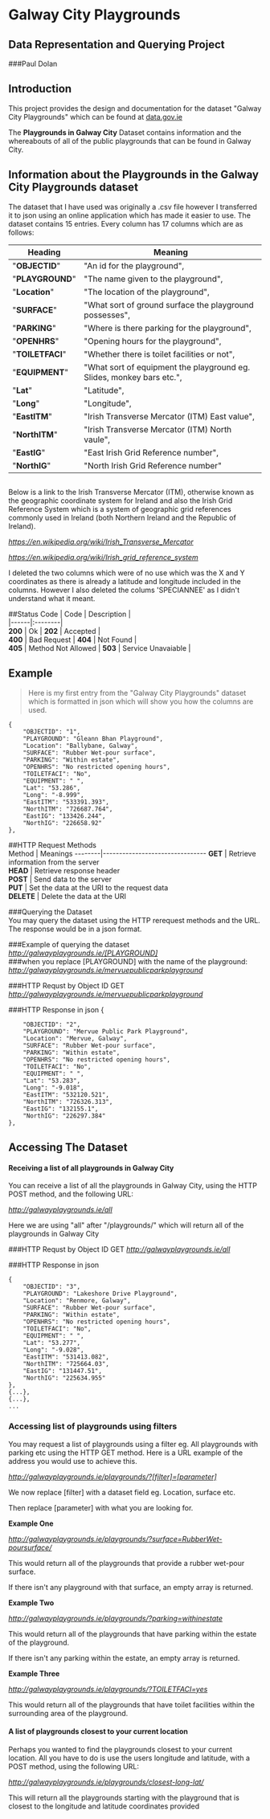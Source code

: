 # Galway City Playgrounds
## Data Representation and Querying Project
###Paul Dolan

## Introduction
This project provides the design and documentation for the dataset "Galway City Playgrounds" which can be found at [data.gov.ie](http://data.gov.ie)

The **Playgrounds in Galway City** Dataset contains information and the whereabouts of all of the public playgrounds that can be found in Galway City.

## Information about the Playgrounds in the Galway City Playgrounds dataset
The dataset that I have used was originally a .csv file however I transferred it to json using an online application which has made it easier to use. The dataset contains 15 entries. Every column has 17 columns which are as follows:
  
Heading | Meaning 
 ------|---------
"**OBJECTID**" | "An id for the playground",
"**PLAYGROUND**" | "The name given to the playground",
"**Location**" | "The location of the playground",
"**SURFACE**" | "What sort of ground surface the playground possesses",
"**PARKING**" | "Where is there parking for the playground",
"**OPENHRS**" | "Opening hours for the playground",
"**TOILETFACI**" | "Whether there is toilet facilities or not",
"**EQUIPMENT**" | "What sort of equipment the playground eg. Slides, monkey bars etc.",
"**Lat**" | "Latitude",
"**Long**" | "Longitude",
"**EastITM**" | "Irish Transverse Mercator (ITM) East value",
"**NorthITM**" | "Irish Transverse Mercator (ITM) North vaule",
"**EastIG**" | "East Irish Grid Reference number",
"**NorthIG**" | "North Irish Grid Reference number"

##
Below is a link to the Irish Transverse Mercator (ITM), otherwise known as the geographic coordinate system for Ireland and also the Irish Grid Reference System which is a system of geographic grid references commonly used in Ireland (both Northern Ireland and the Republic of Ireland).

*https://en.wikipedia.org/wiki/Irish_Transverse_Mercator*

*https://en.wikipedia.org/wiki/Irish_grid_reference_system*
 

I deleted the two columns which were of no use which was the X and Y coordinates as there is already a latitude and longitude included in the columns. However I also deleted the colums 'SPECIANNEE' as I didn't understand what it meant.


##Status Code
| Code | Description |    
|------|:--------|     
**200** | Ok | 
**202** | Accepted  |  
**400** | Bad Request | 
**404** | Not Found  |  
**405** | Method Not Allowed | 
**503** | Service Unavaiable |

## Example
>Here is my first entry from the "Galway City Playgrounds" dataset which is formatted in json which will show you how the columns are used.

    {
        "OBJECTID": "1",
        "PLAYGROUND": "Gleann Bhan Playground",
        "Location": "Ballybane, Galway",
        "SURFACE": "Rubber Wet-pour surface",
        "PARKING": "Within estate",
        "OPENHRS": "No restricted opening hours",
        "TOILETFACI": "No",
        "EQUIPMENT": " ",
        "Lat": "53.286",
        "Long": "-8.999",
        "EastITM": "533391.393",
        "NorthITM": "726687.764",
        "EastIG": "133426.244",
        "NorthIG": "226658.92"
    },


  
##HTTP Request Methods  
Method | Meanings
--------|--------------------------------
**GET** | Retrieve information from the server  
**HEAD** | Retrieve response header   
**POST** | Send data to the server       
**PUT** | Set the data at the URI to the request data   
**DELETE** | Delete the data at the URI

###Querying the Dataset  
You may query the dataset using the  HTTP rerequest methods and the URL. The response would be in a json format. 

###Example of querying the dataset
*http://galwayplaygrounds.ie/[PLAYGROUND]*   
###when you replace [PLAYGROUND] with the name of the playground:
*http://galwayplaygrounds.ie/mervuepublicparkplayground*   


###HTTP Requst by Object ID
GET *http://galwayplaygrounds.ie/mervuepublicparkplayground*   

###HTTP Response in json
   {

        "OBJECTID": "2",
        "PLAYGROUND": "Mervue Public Park Playground",
        "Location": "Mervue, Galway",
        "SURFACE": "Rubber Wet-pour surface",
        "PARKING": "Within estate",
        "OPENHRS": "No restricted opening hours",
        "TOILETFACI": "No",
        "EQUIPMENT": " ",
        "Lat": "53.283",
        "Long": "-9.018",
        "EastITM": "532120.521",
        "NorthITM": "726326.313",
        "EastIG": "132155.1",
        "NorthIG": "226297.384"
    },


## Accessing The Dataset
#### Receiving a list of all playgrounds in Galway City
You can receive a list of all the playgrounds in Galway City, using the HTTP POST method, and the following URL:

*http://galwayplaygrounds.ie/all*

Here we are using "all" after "/playgrounds/" which will return all of the playgrounds in Galway City

###HTTP Requst by Object ID
GET *http://galwayplaygrounds.ie/all*   

###HTTP Response in json

    {
        "OBJECTID": "3",
        "PLAYGROUND": "Lakeshore Drive Playground",
        "Location": "Renmore, Galway",
        "SURFACE": "Rubber Wet-pour surface",
        "PARKING": "Within estate",
        "OPENHRS": "No restricted opening hours",
        "TOILETFACI": "No",
        "EQUIPMENT": " ",
        "Lat": "53.277",
        "Long": "-9.028",
        "EastITM": "531413.082",
        "NorthITM": "725664.03",
        "EastIG": "131447.51",
        "NorthIG": "225634.955"
    },
    {...},
    {...},
    ...
  
### Accessing list of playgrounds using filters
You may request a list of playgrounds using a filter eg. All playgrounds with parking etc using the HTTP GET method.
Here is a URL example of the address you would use to achieve this.

*http://galwayplaygrounds.ie/playgrounds/?[filter]=[parameter]*

We now replace [filter] with a dataset field eg. Location, surface etc.

Then replace [parameter] with what you are looking for.

**Example One**

*http://galwayplaygrounds.ie/playgrounds/?surface=RubberWet-poursurface/*

This would return all of the playgrounds that provide a rubber wet-pour surface.

If there isn't any playground with that surface, an empty array is returned.

**Example Two**

*http://galwayplaygrounds.ie/playgrounds/?parking=withinestate*

This would return all of the playgrounds that have parking within the estate of the playground.

If there isn't any parking within the estate, an empty array is returned.

**Example Three**

*http://galwayplaygrounds.ie/playgrounds/?TOILETFACI=yes*

This would return all of the playgrounds that have toilet facilities within the surrounding area of the playground.

#### A list of playgrounds closest to your current location

Perhaps you wanted to find the playgrounds closest to your current location. All you have to do is use the users longitude and latitude, with a POST method, using the following URL:

*http://galwayplaygrounds.ie/playgrounds/closest-long-lat/*

This will return all the playgrounds starting with the playground that is closest to the longitude and latitude coordinates provided
